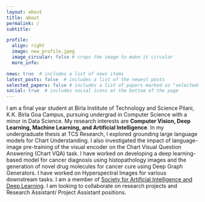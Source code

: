 ```yaml
---
layout: about
title: about
permalink: /
subtitle:

profile:
  align: right
  image: new_profile.jpeg
  image_circular: false # crops the image to make it circular
  more_info:

news: true  # includes a list of news items
latest_posts: false  # includes a list of the newest posts
selected_papers: false # includes a list of papers marked as "selected={true}"
social: true  # includes social icons at the bottom of the page
---
```


I am a final year student at Birla Institute of Technology and Science Pilani, K.K. Birla Goa Campus, pursuing undergrad in Computer Science with a minor in Data Science. My research interests are **Computer Vision, Deep Learning, Machine Learning, and Artificial Intelligence**. In my undergraduate thesis at TCS Research, I explored grounding large language models for Chart Understanding. I also investigated the impact of language-image pre-training of the visual encoder on the Chart Visual Question Answering (Chart VQA) task. I have worked on developing a deep learning-based model for cancer diagnosis using histopathology images and the generation of novel drug molecules for cancer cure using Deep Graph Generators. I have worked on  Hyperspectral Images for various downstream tasks. I am a member of [Society for Artificial Intelligence and Deep Learning](https://www.saidl.in/). I am looking to collaborate on research projects and Research Assistant/ Project Assistant positions.